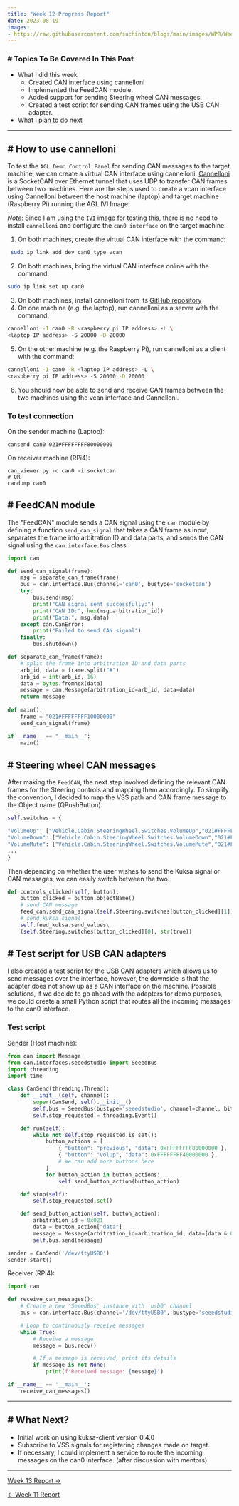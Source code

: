 ```yaml
---
title: "Week 12 Progress Report"
date: 2023-08-19
images:
- https://raw.githubusercontent.com/suchinton/blogs/main/images/WPR/Week12/GSOC Report IMG.png
---
```


### # Topics To Be Covered In This Post
- What I did this week
	- Created CAN interface using cannelloni
	- Implemented the FeedCAN module.
	- Added support for sending Steering wheel CAN messages.
	- Created a test script for sending CAN frames using the USB CAN adapter. 
- What I plan to do next 

---
## # How to use cannelloni

To test the `AGL Demo Control Panel` for sending CAN messages to the target machine, we can create a virtual CAN interface using cannelloni. [Cannelloni](https://github.com/mguentner/cannelloni) is a SocketCAN over Ethernet tunnel that uses UDP to transfer CAN frames between two machines. Here are the steps used to create a vcan interface using Cannelloni between the host machine (laptop) and target machine (Raspberry Pi) running the AGL IVI Image:

_Note_: Since I am using the `IVI` image for testing this, there is no need to install `cannelloni` and configure the `can0 interface` on the target machine.

1. On both machines, create the virtual CAN interface with the command:
```bash
 sudo ip link add dev can0 type vcan
```
2. On both machines, bring the virtual CAN interface online with the command: 
```bash
sudo ip link set up can0
```
3. On both machines, install cannelloni from its [GitHub repository](https://github.com/mguentner/cannelloni)
4. On one machine (e.g. the laptop), run cannelloni as a server with the command: 
```bash
cannelloni -I can0 -R <raspberry pi IP address> -L \
<laptop IP address> -S 20000 -D 20000
```
5. On the other machine (e.g. the Raspberry Pi), run cannelloni as a client with the command: 
```bash
cannelloni -I can0 -R <laptop IP address> -L \
<raspberry pi IP address> -S 20000 -D 20000
```
6. You should now be able to send and receive CAN frames between the two machines using the vcan interface and Cannelloni.
### To test connection

On the sender machine (Laptop): 
```
cansend can0 021#FFFFFFFF80000000
```

On receiver machine (RPi4): 
```
can_viewer.py -c can0 -i socketcan
# OR
candump can0
```


## # FeedCAN module

The "FeedCAN" module sends a CAN signal using the `can` module by defining a function `send_can_signal` that takes a CAN frame as input, separates the frame into arbitration ID and data parts, and sends the CAN signal using the `can.interface.Bus` class. 

```python
import can

def send_can_signal(frame):
    msg = separate_can_frame(frame)
    bus = can.interface.Bus(channel='can0', bustype='socketcan')
    try:
        bus.send(msg)
        print("CAN signal sent successfully:")
        print("CAN ID:", hex(msg.arbitration_id))
        print("Data:", msg.data)
    except can.CanError:
        print("Failed to send CAN signal")
    finally:
        bus.shutdown()

def separate_can_frame(frame):
    # split the frame into arbitration ID and data parts
    arb_id, data = frame.split("#")
    arb_id = int(arb_id, 16)
    data = bytes.fromhex(data)
    message = can.Message(arbitration_id=arb_id, data=data)
    return message
    
def main():
    frame = "021#FFFFFFFF10000000"
    send_can_signal(frame)

if __name__ == "__main__":
    main()
```


## # Steering wheel CAN messages

After making the `FeedCAN`, the next step involved defining the relevant CAN frames for the Steering controls and mapping them accordingly. To simplify the convention, I decided to map the VSS path and CAN frame message to the Object name (QPushButton).

```python
self.switches = {

"VolumeUp": ["Vehicle.Cabin.SteeringWheel.Switches.VolumeUp","021#FFFFFFFF40000000"],
"VolumeDown": ["Vehicle.Cabin.SteeringWheel.Switches.VolumeDown","021#FFFFFFFF10000000"],
"VolumeMute": ["Vehicle.Cabin.SteeringWheel.Switches.VolumeMute","021#FFFFFFFF01000000"],
...
}
```

Then depending on whether the user wishes to send the Kuksa signal or CAN messages, we can easily switch between the two.

```python
def controls_clicked(self, button):
	button_clicked = button.objectName()
	# send CAN message
	feed_can.send_can_signal(self.Steering.switches[button_clicked][1])
	# send kuksa signal
	self.feed_kuksa.send_values\
	(self.Steering.switches[button_clicked][0], str(true))
```

## # Test script for USB CAN adapters

I also created a test script for the [USB CAN adapters](https://www.seeedstudio.com/USB-CAN-Analyzer-p-2888.html) which allows us to send messages over the interface, however, the downside is that the adapter does not show up as a CAN interface on the machine. Possible solutions, if we decide to go ahead with the adapters for demo purposes, we could create a small Python script that routes all the incoming messages to the can0 interface.

### Test script

Sender (Host machine):
```python
from can import Message
from can.interfaces.seeedstudio import SeeedBus
import threading
import time

class CanSend(threading.Thread):
    def __init__(self, channel):
        super(CanSend, self).__init__()
        self.bus = SeeedBus(bustype='seeedstudio', channel=channel, bitrate=1000000)
        self.stop_requested = threading.Event()

    def run(self):
        while not self.stop_requested.is_set():
            button_actions = [
                { "button": "previous", "data": 0xFFFFFFFF80000000 },
                { "button": "volup", "data": 0xFFFFFFFF40000000 },
                # We can add more buttons here
            ]
            for button_action in button_actions:
                self.send_button_action(button_action)

    def stop(self):
        self.stop_requested.set()

    def send_button_action(self, button_action):
        arbitration_id = 0x021
        data = button_action["data"]
        message = Message(arbitration_id=arbitration_id, data=[data & 0xff, (data >> 8) & 0xff, (data >> 16) & 0xff, (data >> 24) & 0xff], is_extended_id=False)
        self.bus.send(message)

sender = CanSend('/dev/ttyUSB0')
sender.start()
```

Receiver (RPi4):
```python
import can

def receive_can_messages():
    # Create a new 'SeeedBus' instance with 'usb0' channel
    bus = can.interface.Bus(channel='/dev/ttyUSB0', bustype='seeedstudio')

    # Loop to continuously receive messages
    while True:
        # Receive a message
        message = bus.recv()

        # If a message is received, print its details
        if message is not None:
            print(f'Received message: {message}')

if __name__ == '__main__':
    receive_can_messages()
```

---
## # What Next?

- Initial work on using kuksa-client version 0.4.0
- Subscribe to VSS signals for registering changes made on target.
- If necessary, I could implement a service to route the incoming messages on the can0 interface. (after discussion with mentors)

---

[Week 13 Report →](/articles/week-13)

[← Week 11 Report](/articles/week-11)